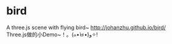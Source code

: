 # bird
A three.js scene with flying bird~ http://johanzhu.github.io/bird/</br>
Three.js做的小Demo~！。(๑•̀ㅂ•́)و✧!</br>
